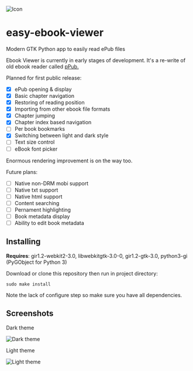 ![Icon](https://cloud.githubusercontent.com/assets/1345297/18609855/7f6c13b2-7d0c-11e6-9fc7-0a23a251d2ea.png)

# easy-ebook-viewer
Modern GTK Python app to easily read ePub files

Ebook Viewer is currently in early stages of development. It's a re-write of old ebook reader called [pPub.](https://github.com/sakisds/pPub)

Planned for first public release:
- [x] ePub opening & display
- [x] Basic chapter navigation
- [x] Restoring of reading position
- [x] Importing from other ebook file formats
- [x] Chapter jumping
- [x] Chapter index based navigation
- [ ] Per book bookmarks
- [x] Switching between light and dark style
- [ ] Text size control
- [ ] eBook font picker

Enormous rendering improvement is on the way too.

Future plans:
- [ ] Native non-DRM mobi support
- [ ] Native txt support
- [ ] Native html support
- [ ] Content searching
- [ ] Pernament highlighting
- [ ] Book metadata display
- [ ] Ability to edit book metadata

## Installing

**Requires**: gir1.2-webkit2-3.0, libwebkitgtk-3.0-0, gir1.2-gtk-3.0, python3-gi (PyGObject for Python 3)

Download or clone this repository then run in project directory:

```sudo make install```

Note the lack of configure step so make sure you have all dependencies.

## Screenshots

Dark theme

![Dark theme](https://cloud.githubusercontent.com/assets/1345297/19221520/4357d038-8e45-11e6-849b-d83a9fe496ba.png)

Light theme

![Light theme](https://cloud.githubusercontent.com/assets/1345297/19221521/43b2f698-8e45-11e6-839c-e9c41ab0aea6.png)
